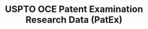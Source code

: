 ---
layout: default
bigquery: https://console.cloud.google.com/bigquery?p=patents-public-data&d=uspto_oce_pair&page=dataset
citation: 'Graham, S. Marco, A., and Miller, A. (2015). “The USPTO Patent Examination
  Research Dataset: A Window on the Process of Patent Examination.”'
contributors: Graham, S. Marco, A., Miller, A.
cost: None
description: The latest version of PatEx (referred to below as the 2020 release) contains
  detailed information on nearly 11.9 million publicly-viewable provisional and non-provisional
  patent applications to the USPTO and over 4.6 million Patent Cooperation Treaty
  (PCT) applications. It is based on data that OCE downloaded from the Patent Examination
  Data System (PEDS) in April, 2021. The PEDS data are sourced from Public PAIR. The
  first time that OCE used PEDS as the basis of PatEx was for the 2019 release. We
  took the PEDS data and organized it into the familiar PatEx data files, which are
  based on the organization of the Public PAIR portal. The data files include information
  on each application’s characteristics, prosecution history, continuation history,
  claims of foreign priority, patent term adjustment history, publication history,
  and correspondence address information.
documentation: 'For the 2019 and later releases, new technical documentation is available
  https://www.uspto.gov/sites/default/files/documents/PatEx-2019-Technical-Doc.pdf


  A document describing the 2014-2017 data sets is available and can be cited as:
  Graham, Stuart J.H. and Marco, Alan C. and Miller, Richard, The USPTO Patent Examination
  Research Dataset: A Window on the Process of Patent Examination (November 30, 2015).
  Available at SSRN: https://ssrn.com/abstract=2702637.'
last_edit: Mon, 04 Apr 2022 19:06:22 GMT
location: https://www.uspto.gov/ip-policy/economic-research/research-datasets/patent-examination-research-dataset-public-pair
maintained_by: EconomicsData@uspto.gov
related_publications: https://ssrn.com/abstract=29956744, https://ssrn.com/abstract=2702637
schema_fields: '[''correspondence_country_code'', ''appl_status_date'', ''foreign_parent_date'',
  ''customer_number'', ''sequence_number'', ''examiner_name_last'', ''inventor_address_type'',
  ''uspc_subclass'', ''child_application_number'', ''continuation_type'', ''disposal_type'',
  ''uspc_class'', ''wipo_pub_date'', ''aia_first_to_file'', ''parent_filing_date'',
  ''correspondence_region_name'', ''event_code'', ''parent_application_number'', ''child_filing_date'',
  ''correspondence_name_line_2'', ''parent_country'', ''patent_number'', ''small_entity_indicator'',
  ''correspondence_street_line_1'', ''application_number_pair'', ''appl_status_code'',
  ''status_description'', ''inventor_country_name'', ''examiner_id'', ''correspondence_name_line_1'',
  ''invention_subject_matter'', ''inventor_name_middle'', ''parent_country_code'',
  ''recorded_date'', ''status_code'', ''inventor_name_last'', ''examiner_name_first'',
  ''application_type'', ''file_location'', ''inventor_rank'', ''abandon_date'', ''file_location_date'',
  ''correspondence_country_name'', ''earliest_pgpub_number'', ''correspondence_city'',
  ''inventor_country_code'', ''patent_issue_date'', ''correspondence_postal_code'',
  ''earliest_pgpub_date'', ''wipo_pub_number'', ''foreign_parent_id'', ''correspondence_street_line_2'',
  ''confirm_number'', ''application_number'', ''correspondence_region_code'', ''invention_title'',
  ''atty_docket_number'', ''examiner_art_unit'', ''examiner_name_middle'', ''inventor_region_code'',
  ''event_description'', ''inventor_name_first'', ''filing_date'']'
shortname: patex
tags:
- patents
- legal
- history
terms_of_use: 'USPTO’s online databases are not designed or intended to be a source
  for bulk downloads of USPTO data when accessed through the website’s interfaces.
  Individuals, companies, IP addresses, or blocks of IP addresses who, in effect,
  deny or decrease service by generating unusually high numbers of database accesses
  (searches, pages, or hits), whether generated manually or in an automated fashion,
  may be denied access to USPTO servers without notice.


  Bulk data products may be separately obtained from the USPTO, either for free or
  at the cost of dissemination. For details, see information on Electronic Bulk Data
  Products: https://www.uspto.gov/learning-and-resources/electronic-bulk-data-products'
title: USPTO OCE Patent Examination Research Data (PatEx)
uuid: 4342caa7-23af-420c-b2f6-6088f133df6a
---